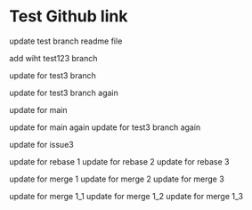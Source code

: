 # Test Github link

update test branch readme file

add wiht test123 branch

update for test3 branch

update for test3 branch again

update for main

update for main again
update for test3 branch again

update for issue3

update for rebase 1
update for rebase 2
update for rebase 3

update for merge 1
update for merge 2
update for merge 3

update for merge 1_1
update for merge 1_2
update for merge 1_3
